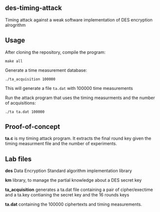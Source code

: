 ## des-timing-attack

Timing attack against a weak software implementation of DES encryption alrogrithm

## Usage

After cloning the repository, compile the program:

`make all`

Generate a time measurement database:

`./ta_acquisition 100000`

This will generate a file `ta.dat` with 100000 time measurements

Run the attack program that uses the timing measurments and the number of acquisitions:

`./ta ta.dat 100000`


## Proof-of-concept

**ta.c** is my timing attack program. It extracts the final round key given the timing measurment file and the number of experiments. 

## Lab files

**des** Data Encryption Standard algorithm implementation library

**km** library, to manage the partial knowledge about a DES secret key

**ta_acquisition** generates a ta.dat file containing a pair of cipher/exectime and a ta.key contianing the secret key and the 16 rounds keys

**ta.dat** containing the 100000 ciphertexts and timing measurements.
